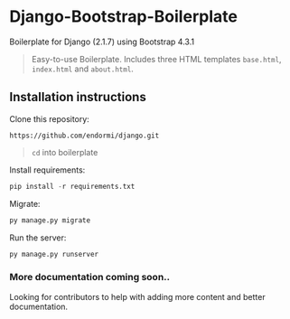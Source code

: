 # Django-Bootstrap-Boilerplate

Boilerplate for Django (2.1.7) using Bootstrap 4.3.1

> Easy-to-use Boilerplate. Includes three HTML templates `base.html`, `index.html` and `about.html`.

## Installation instructions

Clone this repository:

```
https://github.com/endormi/django.git
```

> `cd` into boilerplate

Install requirements:

```python
pip install -r requirements.txt
```

Migrate:

```python
py manage.py migrate
```

Run the server:

```python
py manage.py runserver
```

### More documentation coming soon..

Looking for contributors to help with adding more content and better documentation.
